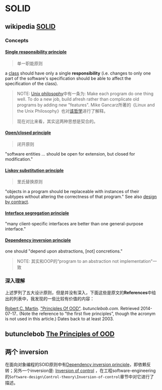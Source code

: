 # SOLID



## wikipedia [SOLID](https://en.wikipedia.org/wiki/SOLID)

### Concepts

#### [Single responsibility principle](https://en.wikipedia.org/wiki/Single_responsibility_principle)

> 单一职能原则

a [class](https://en.wikipedia.org/wiki/Class_(computer_science)) should have only a single **responsibility** (i.e. changes to only one part of the software's specification should be able to affect the specification of the class).

> NOTE: [Unix philosophy](https://en.wikipedia.org/wiki/Unix_philosophy)中有一条为:
> Make each program do one thing well. To do a new job, build afresh rather than complicate old programs by adding new "features".
> Mike Gancarz所著的《Linux and the Unix Philosophy》也对[该哲学](#http://read.pudn.com/downloads63/ebook/222048/Linux%20and%20the%20Unix%20Philosophy.pdf)进行了解释。
>
> 现在对比来看，其实这两种思想是契合的。

#### [Open/closed principle](https://en.wikipedia.org/wiki/Open/closed_principle) 

> 闭开原则

"software entities … should be open for extension, but closed for modification."

#### [Liskov substitution principle](https://en.wikipedia.org/wiki/Liskov_substitution_principle)

> 里氏替换原则

"objects in a program should be replaceable with instances of their subtypes without altering the correctness of that program." See also [design by contract](https://en.wikipedia.org/wiki/Design_by_contract).

#### [Interface segregation principle](https://en.wikipedia.org/wiki/Interface_segregation_principle) 

"many client-specific interfaces are better than one general-purpose interface." 

#### [Dependency inversion principle](https://en.wikipedia.org/wiki/Dependency_inversion_principle) 

one should "depend upon abstractions, [not] concretions." 

> NOTE: 其实和OOP的“program to an abstraction not implementation"一致

### 深入理解

上述罗列了五大设计原则，但是并没有深入，下面这些是原文的**References**中给出的列表中，我发现的一些比较有价值的内容：

 [Robert C. Martin](https://en.wikipedia.org/wiki/Robert_C._Martin). ["Principles Of OOD"](http://butunclebob.com/ArticleS.UncleBob.PrinciplesOfOod). *butunclebob.com*. Retrieved 2014-07-17.. (Note the reference to “the first five principles”, though the acronym is not used in this article.) Dates back to at least 2003.

## butunclebob [The Principles of OOD](http://butunclebob.com/ArticleS.UncleBob.PrinciplesOfOod)





## 两个 inversion

在面向对象编程的SOID原则中有[Dependency inversion principle](https://en.wikipedia.org/wiki/Dependency_inversion_principle)，即依赖反转；另外一个inversion是: [Inversion of control](https://en.wikipedia.org/wiki/Inversion_of_control) ，在工程software-engineering的`Software-design\Control-theory\Inversion-of-control`章节中对它进行了描述。


